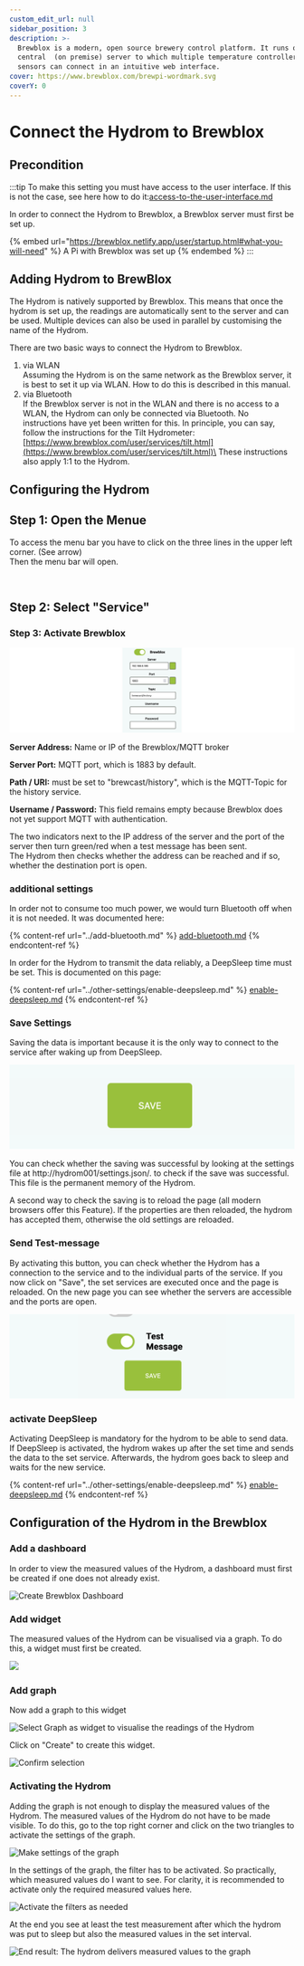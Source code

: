 ```yaml
---
custom_edit_url: null
sidebar_position: 3
description: >-
  Brewblox is a modern, open source brewery control platform. It runs on a
  central  (on premise) server to which multiple temperature controllers and
  sensors can connect in an intuitive web interface.
cover: https://www.brewblox.com/brewpi-wordmark.svg
coverY: 0
---
```


# Connect the Hydrom to Brewblox



## Precondition

:::tip
To make this setting you must have access to the user interface. If this is not the case, see here how to do it:[access-to-the-user-interface.md](../getting-started/access-to-the-user-interface.md "mention")

In order to connect the Hydrom to Brewblox, a Brewblox server must first be set up.

{% embed url="https://brewblox.netlify.app/user/startup.html#what-you-will-need" %}
A Pi with Brewblox was set up
{% endembed %}
:::

## Adding Hydrom to BrewBlox

The Hydrom is natively supported by Brewblox. This means that once the hydrom is set up, the readings are automatically sent to the server and can be used. Multiple devices can also be used in parallel by customising the name of the Hydrom.

There are two basic ways to connect the Hydrom to Brewblox.

1. via WLAN\
   Assuming the Hydrom is on the same network as the Brewblox server, it is best to set it up via WLAN. How to do this is described in this manual.
2. via Bluetooth\
   If the Brewblox server is not in the WLAN and there is no access to a WLAN, the Hydrom can only be connected via Bluetooth. No instructions have yet been written for this. In principle, you can say, follow the instructions for the Tilt Hydrometer: [https://www.brewblox.com/user/services/tilt.html](https://www.brewblox.com/user/services/tilt.html)\
   These instructions also apply 1:1 to the Hydrom.

## Configuring the Hydrom

## Step 1: Open the Menue

To access the menu bar you have to click on the three lines in the upper left corner. (See arrow)\
Then the menu bar will open.

<figure><img src="../../docs/Pics/English_Pic5" alt=""><figcaption></figcaption></figure>

## Step 2: Select "Service" 

### Step 3: Activate Brewblox

![Change the setting of the Hydrom](../../docs/Pics/English_Pic19.png)

**Server Address:** Name or IP of the Brewblox/MQTT broker

**Server Port:** MQTT port, which is 1883 by default.

**Path / URI:** must be set to "brewcast/history", which is the MQTT-Topic for the history service.

**Username / Password:** This field remains empty because Brewblox does not yet support MQTT with authentication.

The two indicators next to the IP address of the server and the port of the server then turn green/red when a test message has been sent.\
The Hydrom then checks whether the address can be reached and if so, whether the destination port is open.

### additional settings

In order not to consume too much power, we would turn Bluetooth off when it is not needed. It was documented here:

{% content-ref url="../add-bluetooth.md" %}
[add-bluetooth.md](../add-bluetooth.md)
{% endcontent-ref %}

In order for the Hydrom to transmit the data reliably, a DeepSleep time must be set. This is documented on this page:

{% content-ref url="../other-settings/enable-deepsleep.md" %}
[enable-deepsleep.md](../other-settings/enable-deepsleep.md)
{% endcontent-ref %}

### Save Settings

Saving the data is important because it is the only way to connect to the service after waking up from DeepSleep.

![Pressing the "save" button saves the settings.](../../docs/Pics/English_Pic6.png)

You can check whether the saving was successful by looking at the settings file at http://hydrom001/settings.json/. to check if the save was successful. This file is the permanent memory of the Hydrom.

A second way to check the saving is to reload the page (all modern browsers offer this Feature). If the properties are then reloaded, the hydrom has accepted them, otherwise the old settings are reloaded.

### Send Test-message

By activating this button, you can check whether the Hydrom has a connection to the service and to the individual parts of the service. If you now click on "Save", the set services are executed once and the page is reloaded. On the new page you can see whether the servers are accessible and the ports are open.

![Sending a test message can greatly simplify the process of checking the connection.](../../docs/Pics/English_Pic7.png)

### activate DeepSleep

Activating DeepSleep is mandatory for the hydrom to be able to send data. If DeepSleep is activated, the hydrom wakes up after the set time and sends the data to the set service. Afterwards, the hydrom goes back to sleep and waits for the new service.

{% content-ref url="../other-settings/enable-deepsleep.md" %}
[enable-deepsleep.md](../other-settings/enable-deepsleep.md)
{% endcontent-ref %}

## Configuration of the Hydrom in the Brewblox

### Add a dashboard

In order to view the measured values of the Hydrom, a dashboard must first be created if one does not already exist.

![Create Brewblox Dashboard](../../docs/Pics/Brewblox\_Server\_Hydrom\_new\_Dashboard.png)

### Add widget

The measured values of the Hydrom can be visualised via a graph. To do this, a widget must first be created.

![](<../../docs/Pics/Brewblox\_Server\_Hydrom\_Select\_Dashboard\_Content (1).png>)

### Add graph

Now add a graph to this widget

![Select Graph as widget to visualise the readings of the Hydrom](<../../docs/Pics/Brewblox\_Server\_Hydrom\_Widget\_Selection (1) (1) (1) (1).png>)

Click on "Create" to create this widget.

![Confirm selection](<../../docs/Pics/Brewblox\_Server\_Hydrom\_Widget\_Graph (1).png>)

### Activating the Hydrom

Adding the graph is not enough to display the measured values of the Hydrom. The measured values of the Hydrom do not have to be made visible. To do this, go to the top right corner and click on the two triangles to activate the settings of the graph.

![Make settings of the graph](../../docs/Pics/Brewblox\_Server\_Hydrom\_Graph\_Settings.png)

In the settings of the graph, the filter has to be activated. So practically, which measured values do I want to see. For clarity, it is recommended to activate only the required measured values here.

![Activate the filters as needed](../../docs/Pics/Brewblox\_Server\_Hydrom\_Filter.png)

At the end you see at least the test measurement after which the hydrom was put to sleep but also the measured values in the set interval.

![End result: The hydrom delivers measured values to the graph](<../../docs/Pics/Brewblox\_Server\_Hydrom\_Graph (1) (1) (1) (1) (3).png>)
